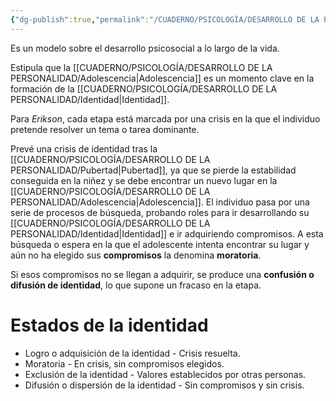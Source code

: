 ```yaml
---
{"dg-publish":true,"permalink":"/CUADERNO/PSICOLOGÍA/DESARROLLO DE LA PERSONALIDAD/Modelo de Erikson/"}
---
```


Es un modelo sobre el desarrollo psicosocial a lo largo de la vida.

Estipula que la [[CUADERNO/PSICOLOGÍA/DESARROLLO DE LA PERSONALIDAD/Adolescencia\|Adolescencia]] es un momento clave en la formación de la [[CUADERNO/PSICOLOGÍA/DESARROLLO DE LA PERSONALIDAD/Identidad\|Identidad]].

Para *Erikson*, cada etapa está marcada por una crisis en la que el individuo pretende resolver un tema o tarea dominante.

Prevé una crisis de identidad tras la [[CUADERNO/PSICOLOGÍA/DESARROLLO DE LA PERSONALIDAD/Pubertad\|Pubertad]], ya que se pierde la estabilidad conseguida en la niñez y se debe encontrar un nuevo lugar en la [[CUADERNO/PSICOLOGÍA/DESARROLLO DE LA PERSONALIDAD/Adolescencia\|Adolescencia]]. El individuo pasa por una serie de procesos de búsqueda, probando roles para ir desarrollando su [[CUADERNO/PSICOLOGÍA/DESARROLLO DE LA PERSONALIDAD/Identidad\|Identidad]] e ir adquiriendo compromisos. A esta búsqueda o espera en la que el adolescente intenta encontrar su lugar y aún no ha elegido sus **compromisos** la denomina **moratoria**.

Si esos compromisos no se llegan a adquirir, se produce una **confusión o difusión de identidad**, lo que supone un fracaso en la etapa.

# Estados de la identidad
- Logro o adquisición de la identidad - Crisis resuelta.
- Moratoria - En crisis, sin compromisos elegidos.
- Exclusión de la identidad - Valores establecidos por otras personas.
- Difusión o dispersión de la identidad - Sin compromisos y sin crisis.